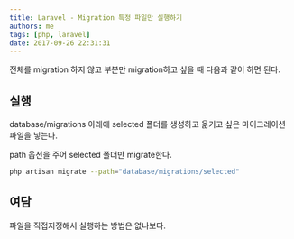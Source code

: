 ```yaml
---
title: Laravel - Migration 특정 파일만 실행하기
authors: me
tags: [php, laravel]
date: 2017-09-26 22:31:31
---
```


전체를 migration 하지 않고 부분만 migration하고 싶을 때 다음과 같이 하면 된다.

## 실행

database/migrations 아래에 selected 폴더를 생성하고 옮기고 싶은 마이그레이션 파일을 넣는다.

path 옵션을 주어 selected 폴더만 migrate한다.

```bash
php artisan migrate --path="database/migrations/selected"
```

## 여담

파일을 직접지정해서 실행하는 방법은 없나보다.
